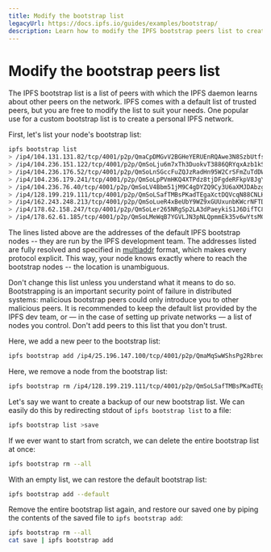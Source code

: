 ```yaml
---
title: Modify the bootstrap list
legacyUrl: https://docs.ipfs.io/guides/examples/bootstrap/
description: Learn how to modify the IPFS bootstrap peers list to create a personal IPFS network.
---
```


# Modify the bootstrap peers list

The IPFS bootstrap list is a list of peers with which the IPFS daemon learns about other peers on the network. IPFS comes with a default list of trusted peers, but you are free to modify the list to suit your needs. One popular use for a custom bootstrap list is to create a personal IPFS network.

First, let's list your node's bootstrap list:

```bash
ipfs bootstrap list
> /ip4/104.131.131.82/tcp/4001/p2p/QmaCpDMGvV2BGHeYERUEnRQAwe3N8SzbUtfsmvsqQLuvuJ
> /ip4/104.236.151.122/tcp/4001/p2p/QmSoLju6m7xTh3DuokvT3886QRYqxAzb1kShaanJgW36yx
> /ip4/104.236.176.52/tcp/4001/p2p/QmSoLnSGccFuZQJzRadHn95W2CrSFmZuTdDWP8HXaHca9z
> /ip4/104.236.179.241/tcp/4001/p2p/QmSoLpPVmHKQ4XTPdz8tjDFgdeRFkpV8JgYq8JVJ69RrZm
> /ip4/104.236.76.40/tcp/4001/p2p/QmSoLV4Bbm51jM9C4gDYZQ9Cy3U6aXMJDAbzgu2fzaDs64
> /ip4/128.199.219.111/tcp/4001/p2p/QmSoLSafTMBsPKadTEgaXctDQVcqN88CNLHXMkTNwMKPnu
> /ip4/162.243.248.213/tcp/4001/p2p/QmSoLueR4xBeUbY9WZ9xGUUxunbKWcrNFTDAadQJmocnWm
> /ip4/178.62.158.247/tcp/4001/p2p/QmSoLer265NRgSp2LA3dPaeykiS1J6DifTC88f5uVQKNAd
> /ip4/178.62.61.185/tcp/4001/p2p/QmSoLMeWqB7YGVLJN3pNLQpmmEk35v6wYtsMGLzSr5QBU3
```

The lines listed above are the addresses of the default IPFS bootstrap nodes -- they are run by the IPFS development team. The addresses listed are fully resolved and specified in [multiaddr](https://github.com/multiformats/multiaddr) format, which makes every protocol explicit. This way, your node knows exactly where to reach the bootstrap nodes -- the location is unambiguous.

Don't change this list unless you understand what it means to do so. Bootstrapping is an important security point of failure in distributed systems: malicious bootstrap peers could only introduce you to other malicious peers. It is recommended to keep the default list provided by the IPFS dev team, or — in the case of setting up private networks — a list of nodes you control. Don't add peers to this list that you don't trust.

Here, we add a new peer to the bootstrap list:

```bash
ipfs bootstrap add /ip4/25.196.147.100/tcp/4001/p2p/QmaMqSwWShsPg2RbredZtoneFjXhim7AQkqbLxib45Lx4S
```

Here, we remove a node from the bootstrap list:

```bash
ipfs bootstrap rm /ip4/128.199.219.111/tcp/4001/p2p/QmSoLSafTMBsPKadTEgaXctDQVcqN88CNLHXMkTNwMKPnu
```

Let's say we want to create a backup of our new bootstrap list. We can easily do this by redirecting stdout of `ipfs bootstrap list` to a file:

```bash
ipfs bootstrap list >save
```

If we ever want to start from scratch, we can delete the entire bootstrap list at once:

```bash
ipfs bootstrap rm --all
```

With an empty list, we can restore the default bootstrap list:

```bash
ipfs bootstrap add --default
```

Remove the entire bootstrap list again, and restore our saved one by piping the contents of the saved file to `ipfs bootstrap add`:

```bash
ipfs bootstrap rm --all
cat save | ipfs bootstrap add
```
